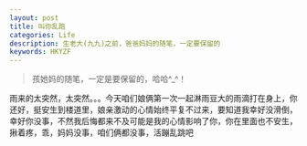 ```yaml
---
layout: post
title: 叫你乱跑
categories: Life
description: 生老大(九九)之前，爸爸妈妈的随笔，一定要保留的
keywords: HKYZF
---
```


> 孩她妈的随笔，一定是要保留的，哈哈^_^！

雨来的太突然，太突然。。。今天咱们娘俩第一次一起淋雨豆大的雨滴打在身上，你还好，挺安生到楼道里，娘亲激动的心情始终平复不过来，要知道我幸好没滑倒，幸好你没事，不然我后悔都来不及可能是我的心情影响了你，你在里面也不安生，揪着疼，乖，妈妈没事，咱们俩都没事，活蹦乱跳吧